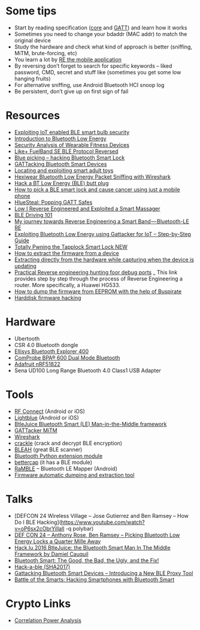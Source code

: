 # Some tips 
- Start by reading specification ([core](https://www.bluetooth.com/specifications/bluetooth-core-specification) and [GATT](https://www.bluetooth.com/specifications/gatt)) and learn how it works
- Sometimes you need to change your bdaddr (MAC addr) to match the original device
- Study the hardware and check what kind of approach is better (sniffing, MiTM, brute-forcing, etc)
- You learn a lot by [RE the mobile application](https://www.evilsocket.net/2017/04/27/Android-Applications-Reversing-101/)
- By reversing don’t forget to search for specific keywords – liked password, CMD, secret and stuff like (sometimes you get some low hanging fruits)
- For alternative sniffing, use Android Bluetooth HCI snoop log
- Be persistent, don’t give up on first sign of fail

# Resources 
- [Exploiting IoT enabled BLE smart bulb security](http://blog.attify.com/2017/01/17/exploiting-iot-enabled-ble-smart-bulb-security/) 
- [Introduction to Bluetooth Low Energy](https://learn.adafruit.com/introduction-to-bluetooth-low-energy/introduction)
- [Security Analysis of Wearable Fitness Devices](https://courses.csail.mit.edu/6.857/2014/files/17-cyrbritt-webbhorn-specter-dmiao-hacking-fitbit.pdf)
- [Like+ FuelBand SE BLE Protocol Reversed](https://www.evilsocket.net/2015/01/29/nike-fuelband-se-ble-protocol-reversed/)
- [Blue picking – hacking Bluetooth Smart Lock](http://smartlockpicking.com/slides/HITB_AMS_2017_Blue_Picking_-_Hacking_Bluetooth_Smart_Locks.pdf)
- [GATTacking Bluetooth Smart Devices](https://github.com/securing/docs/blob/master/whitepaper.pdf)
- [Locating and exploiting smart adult toys](https://www.pentestpartners.com/security-blog/screwdriving-locating-and-exploiting-smart-adult-toys/)
- [Hexiwear Bluetooth Low Energy Packet Sniffing with Wireshark](https://mcuoneclipse.com/2016/12/25/tutorial-hexiwear-bluetooth-low-energy-packet-sniffing-with-wireshark/)
- [Hack a BT Low Energy (BLE) butt plug](https://scubarda.wordpress.com/2017/10/17/hacking-a-bt-low-energy-ble-butt-plug/)
- [How to pick a BLE smart lock and cause cancer using just a mobile phone](https://smartlockpicking.com/tutorial/how-to-pick-a-ble-smart-lock-and-cause-cancer/)
- [HlueSteal: Popping GATT Safes](https://www.twosixlabs.com/bluesteal-popping-gatt-safes/)
- [Low I Reverse Engineered and Exploited a Smart Massager](https://medium.com/@arunmag/how-i-reverse-engineered-and-exploited-a-smart-massager-ee7c9f21bf33)
- [BLE Driving 101](https://www.davidsopas.com/ble-driving-101/)
- [My journey towards Reverse Engineering a Smart Band — Bluetooth-LE RE](https://medium.com/@arunmag/my-journey-towards-reverse-engineering-a-smart-band-bluetooth-le-re-d1dea00e4de2)
- [Exploiting Bluetooth Low Energy using Gattacker for IoT – Step-by-Step Guide](https://blog.attify.com/hacking-bluetooth-low-energy/)
- [Totally Pwning the Tapplock Smart Lock NEW](https://www.pentestpartners.com/security-blog/totally-pwning-the-tapplock-smart-lock/)
- [How to extract the firmware from a device](https://ianhowson.com/iot/extracting-firmware/)
- [Extracting directly from the hardware while capturing when the device is updating](https://www.owasp.org/index.php/IoT_Firmware_Analysis)
- [Practical Reverse engineering hunting foor debug ports](http://jcjc-dev.com/2016/04/08/reversing-huawei-router-1-find-uart/)
_ This link provides step by step through the process of Reverse Engineering a router. More specifically, a Huawei HG533.
- [How to dump the firmware from EEPROM with the help of Buspirate](http://iotpentest.com/how-to-dump-the-firmware-from-the-router-using-buspirate/)
- [Harddisk firmware hacking](https://www.malwaretech.com/2015/04/hard-disk-firmware-hacking-part-1.html)

# Hardware
- Ubertooth
- CSR 4.0 Bluetooth dongle
- [Ellisys Bluetooth Explorer 400](http://www.ellisys.com/products/bex400/)
- [ComProbe BPA® 600 Dual Mode Bluetooth](http://www.fte.com/products/BPA600.aspx)
- [Adafruit nRF51822](https://www.adafruit.com/product/2269)
- Sena UD100 Long Range Bluetooth 4.0 Class1 USB Adapter

# Tools
- [RF Connect](https://www.nordicsemi.com/eng/Products/Nordic-mobile-Apps/nRF-Connect-for-mobile-previously-called-nRF-Master-Control-Panel) (Android or iOS)
- [Lightblue](https://punchthrough.com/bean) (Android or iOS)
- [BtleJuice Bluetooth Smart (LE) Man-in-the-Middle framework](https://github.com/DigitalSecurity/btlejuice)
- [GATTacker MiTM](https://github.com/securing/gattacker)
- [Wireshark](https://www.wireshark.org/) 
- [crackle](https://github.com/mikeryan/crackle) (crack and decrypt BLE encryption)
- [BLEAH](https://github.com/evilsocket/bleah) (great BLE scanner)
- [Bluetooth Python extension module](https://github.com/karulis/pybluez)
- [bettercap](https://github.com/bettercap/bettercap) (it has a BLE module)
- [RaMBLE](https://play.google.com/store/apps/details?id=com.contextis.android.BLEScanner&hl=en_US) – Bluetooth LE Mapper (Android) 
- [Firmware automatic dumping and extraction tool](https://gist.github.com/cryptolok/6916aee059c0b8317ed7078adaa7a226)

# Talks

- [DEFCON 24 Wireless Village – Jose Gutierrez and Ben Ramsey – How Do I BLE Hacking](https://www.youtube.com/watch?v=oP6sx2cObrYillall -q polybar)
- [DEF CON 24 – Anthony Rose, Ben Ramsey – Picking Bluetooth Low Energy Locks a Quarter Mille Away](https://www.youtube.com/watch?v=KrOReHwjCKI)
- [Hack.lu 2016 BtleJuice: the Bluetooth Smart Man In The Middle Framework by Damiel Cauquil](https://www.youtube.com/watch?v=G08fh5Sa7TU)
- [Bluetooth Smart: The Good, the Bad, the Ugly, and the Fix!](https://www.youtube.com/watch?v=SoH11fi-FcA)
- [Hack-a-ble (SHA2017)](https://www.youtube.com/watch?v=5xJ_xeNJ3WU)
- [Gattacking Bluetooth Smart Devices – Introducing a New BLE Proxy Tool](https://www.youtube.com/watch?v=uKqdb4lF0XU)
- [Battle of the Smarts: Hacking Smartphones with Bluetooth Smart](https://www.youtube.com/watch?v=tsFOBLusdnU)

# Crypto Links

- [Correlation Power Analysis](https://wiki.newae.com/Correlation_Power_Analysis)





